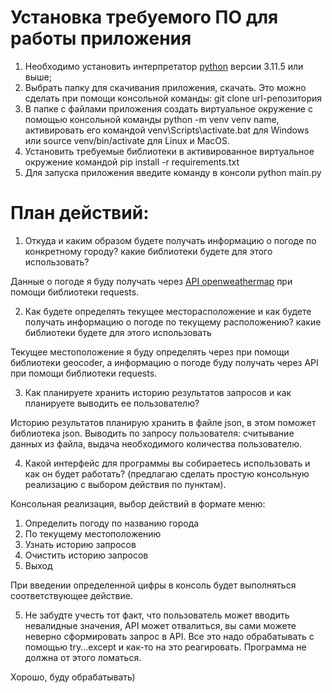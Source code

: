 # Установка требуемого ПО для работы приложения

1. Необходимо установить интерпретатор [python](https://www.python.org/downloads/) версии 3.11.5 или выше;
2. Выбрать папку для скачивания приложения, скачать. Это можно сделать при помощи консольной команды: git clone url-репозитория
3. В папке с файлами приложения создать виртуальное окружение с помощью консольной команды python -m venv venv name, активировать его командой venv\Scripts\activate.bat для Windows или source venv/bin/activate для Linux и MacOS.
4. Установить требуемые библиотеки в активированное виртуальное окружение командой pip install -r requirements.txt
5. Для запуска приложения введите команду в консоли python main.py

# План действий:

1. Откуда и каким образом будете получать информацию о погоде по конкретному городу? какие библиотеки будете для этого использовать?

Данные о погоде я буду получать через [API openweathermap](https://openweathermap.org/current) при помощи библиотеки requests.

2. Как будете определять текущее месторасположение и как будете получать информацию о погоде по текущему расположению? какие библиотеки будете для этого использовать

Текущее местоположение я буду определять через при помощи библиотеки geocoder, а информацию о погоде буду получать через API при помощи библиотеки requests.

3. Как планируете хранить историю результатов запросов и как планируете выводить ее пользователю?

Историю результатов планирую хранить в файле json, в этом поможет библиотека json. Выводить по запросу пользователя: считывание данных из файла, выдача необходимого количества пользователю.

4. Какой интерфейс для программы вы собираетесь использовать и как он будет работать? (предлагаю сделать простую консольную реализацию с выбором действия по пунктам).

Консольная реализация, выбор действий в формате меню:

1. Определить погоду по названию города
2. По текущему местоположению
3. Узнать историю запросов
4. Очистить историю запросов
5. Выход

При введении определенной цифры в консоль будет выполняться соответствующее действие.

5. Не забудте учесть тот факт, что пользователь может вводить невалидные значения, API может отвалиться, вы сами можете неверно сформировать запрос в API. Все это надо обрабатывать с помощью try...except и как-то на это реагировать. Программа не должна от этого ломаться.

Хорошо, буду обрабатывать)
